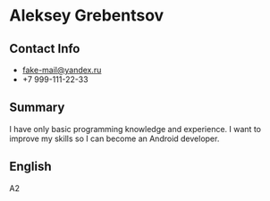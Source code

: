 # Aleksey Grebentsov

## Contact Info
- fake-mail@yandex.ru
- +7 999-111-22-33

## Summary
I have only basic programming knowledge and experience. I want to improve my skills so I can become an Android developer.

## English
A2